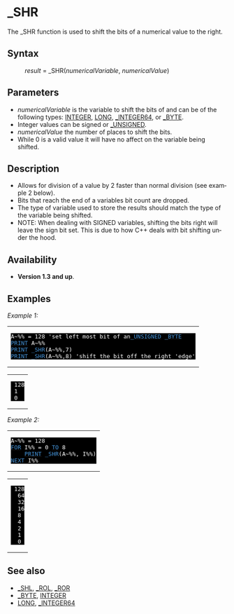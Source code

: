 <style>pre.codeide, pre.outputfixed, .outputcrt0 { background-color: #000 !important; color: #FFF !important; }</style><!DOCTYPE html>
<html class="client-nojs" dir="ltr" lang="en">
<head>
<title>_SHR - QB64 Phoenix Edition Wiki</title>
</head>
<body class="mediawiki ltr sitedir-ltr mw-hide-empty-elt ns-0 ns-subject page-SHR rootpage-SHR skin-vector action-view skin-vector-legacy vector-feature-language-in-header-enabled vector-feature-language-in-main-page-header-disabled vector-feature-language-alert-in-sidebar-disabled vector-feature-sticky-header-disabled vector-feature-sticky-header-edit-disabled vector-feature-table-of-contents-disabled vector-feature-visual-enhancement-next-disabled">
<div class="mw-body" id="content" role="main">
<a id="top"></a>
<h1 class="firstHeading mw-first-heading" id="firstHeading">_SHR</h1>
<div class="vector-body" id="bodyContent">
<div class="mw-body-content mw-content-ltr" dir="ltr" id="mw-content-text" lang="en"><div class="mw-parser-output"><p>The <a class="mw-selflink selflink">_SHR</a> function is used to shift the bits of a numerical value to the right.
</p>
<h2><span class="mw-headline" id="Syntax">Syntax</span></h2>
<dl><dd><i>result</i> = <a class="mw-selflink selflink">_SHR</a>(<i>numericalVariable</i>, <i>numericalValue</i>)</dd></dl>
<p>
</p>
<h2><span class="mw-headline" id="Parameters">Parameters</span></h2>
<ul><li><i>numericalVariable</i> is the variable to shift the bits of and can be of the following types: <a href="INTEGER" title="INTEGER">INTEGER</a>, <a href="LONG" title="LONG">LONG</a>, <a href="INTEGER64" title="INTEGER64">_INTEGER64</a>, or <a href="BYTE" title="BYTE">_BYTE</a>.</li>
<li>Integer values can be signed or <a href="UNSIGNED" title="UNSIGNED">_UNSIGNED</a>.</li>
<li><i>numericalValue</i> the number of places to shift the bits.</li>
<li>While 0 is a valid value it will have no affect on the variable being shifted.</li></ul>
<p>
</p>
<h2><span class="mw-headline" id="Description">Description</span></h2>
<ul><li>Allows for division of a value by 2 faster than normal division (see example 2 below).</li>
<li>Bits that reach the end of a variables bit count are dropped.</li>
<li>The type of variable used to store the results should match the type of the variable being shifted.</li>
<li>NOTE: When dealing with SIGNED variables, shifting the bits right will leave the sign bit set. This is due to how C++ deals with bit shifting under the hood.</li></ul>
<p>
</p>
<h2><span class="mw-headline" id="Availability">Availability</span></h2>
<ul><li><b>Version 1.3 and up</b>.</li></ul>
<p>
</p>
<h2><span class="mw-headline" id="Examples">Examples</span></h2>
<p><i>Example 1:</i>
</p>
<table cellpadding="15px" width="100%">
<tbody><tr>
<td><pre class="codeide">A~%% = 128 'set left most bit of an<a href="UNSIGNED" title="UNSIGNED"><span style="color:#4593D8;">_UNSIGNED</span></a> <a href="BYTE" title="BYTE"><span style="color:#4593D8;">_BYTE</span></a>
<a href="PRINT" title="PRINT"><span style="color:#4593D8;">PRINT</span></a> A~%%
<a href="PRINT" title="PRINT"><span style="color:#4593D8;">PRINT</span></a> <a class="mw-selflink selflink"><span style="color:#4593D8;">_SHR</span></a>(A~%%,7)
<a href="PRINT" title="PRINT"><span style="color:#4593D8;">PRINT</span></a> <a class="mw-selflink selflink"><span style="color:#4593D8;">_SHR</span></a>(A~%%,8) 'shift the bit off the right 'edge'
</pre>
</td></tr></tbody></table>
<table cellpadding="15px" width="100%">
<tbody><tr>
<td><pre class="outputcrt0"> 128
 1
 0
</pre>
</td></tr></tbody></table>
<p>
<i>Example 2:</i>
</p>
<table cellpadding="15px" width="100%">
<tbody><tr>
<td><pre class="codeide">A~%% = 128
<a href="FOR" title="FOR"><span style="color:#4593D8;">FOR</span></a> I%% = 0 <a href="TO" title="TO"><span style="color:#4593D8;">TO</span></a> 8
    <a href="PRINT" title="PRINT"><span style="color:#4593D8;">PRINT</span></a> <a class="mw-selflink selflink"><span style="color:#4593D8;">_SHR</span></a>(A~%%, I%%)
<a href="FOR...NEXT" title="FOR...NEXT"><span style="color:#4593D8;">NEXT</span></a> I%%
</pre>
</td></tr></tbody></table>
<table cellpadding="15px" width="100%">
<tbody><tr>
<td><pre class="outputcrt0"> 128
  64
  32
  16
  8
  4
  2
  1
  0
</pre>
</td></tr></tbody></table>
<p>
</p>
<h2><span class="mw-headline" id="See_also">See also</span></h2>
<ul><li><a href="SHL" title="SHL">_SHL</a>, <a href="ROL" title="ROL">_ROL</a>, <a href="ROR" title="ROR">_ROR</a></li>
<li><a href="BYTE" title="BYTE">_BYTE</a>, <a href="INTEGER" title="INTEGER">INTEGER</a></li>
<li><a href="LONG" title="LONG">LONG</a>, <a href="INTEGER64" title="INTEGER64">_INTEGER64</a></li></ul>
<p>
</p>
<!-- 
NewPP limit report
Cached time: 20240715062546
Cache expiry: 86400
Reduced expiry: false
Complications: [show‐toc]
CPU time usage: 0.031 seconds
Real time usage: 0.040 seconds
Preprocessor visited node count: 142/1000000
Post‐expand include size: 1636/2097152 bytes
Template argument size: 184/2097152 bytes
Highest expansion depth: 3/100
Expensive parser function count: 0/100
Unstrip recursion depth: 0/20
Unstrip post‐expand size: 0/5000000 bytes
-->
<!--
Transclusion expansion time report (%,ms,calls,template)
100.00%   24.491      1 -total
 10.85%    2.657      1 Template:PageSyntax
  8.96%    2.193     12 Template:Cl
  7.52%    1.841      5 Template:Parameter
  7.50%    1.838      1 Template:PageExamples
  7.35%    1.799      1 Template:PageParameters
  7.31%    1.790      2 Template:CodeStart
  6.46%    1.582      1 Template:PageDescription
  6.22%    1.524      1 Template:PageAvailability
  6.14%    1.504      2 Template:OutputEnd
-->
<!-- Saved in parser cache with key qb64pnix_mw19894-mwmb_:pcache:idhash:328-0!canonical and timestamp 20240715062546 and revision id 7412.
 -->
</div>
</div>
</div>
</div>
</body>
</html>